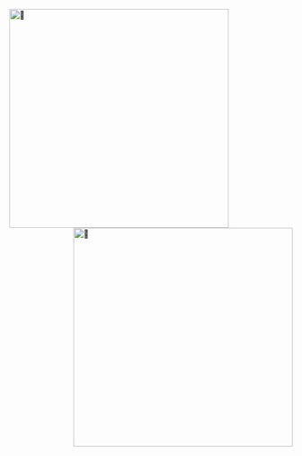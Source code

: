 [<img align="left" width="390" alt="🦑" src="https://gist.githubusercontent.com/89CANDY89/3c6eaedf50273adfb7a510822672f570/raw/general.svg">](#)

[<img align="right" width="390" alt="🦑" src="https://gist.githubusercontent.com/89CANDY89/3c6eaedf50273adfb7a510822672f570/raw/achievements.svg">](#)



<!-- Until that day: https://user-images.githubusercontent.com/22963968/159836902-a7553777-f1e2-49ed-90fc-9721322b3f44.png -->
<!-- The betrayer: https://user-images.githubusercontent.com/22963968/155458995-e4c24fff-d667-48cd-a1ce-1f66cd233a14.png -->
<!-- The world ender: https://user-images.githubusercontent.com/22963968/130322172-4e4996cd-eb3d-4013-9fc2-47e573413310.png -->
<!-- Farewell Miura: https://user-images.githubusercontent.com/22963968/119890439-1ff29f00-bf38-11eb-8515-d0a9c3c8a6b6.png -->
<!-- First steps with JavaScript: https://user-images.githubusercontent.com/22963968/114021347-e3c48b80-9870-11eb-8bc8-998bf39b4d0d.png -->
